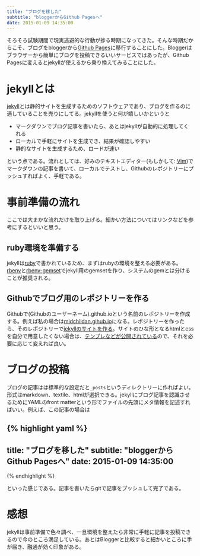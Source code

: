```yaml
---
title: "ブログを移した"
subtitle: "bloggerからGithub Pagesへ"
date: 2015-01-09 14:35:00
---
```


そろそろ試験期間で現実逃避的な行動が捗る時期になってきた。そんな時期だからこそ、ブログをbloggerから[Github Pages](//pages.github.com/)に移行することにした。Bloggerはブラウザーから簡単にブログを投稿できるいいサービスではあったが、Github Pagesに変えるとjekyllが使えるから乗り換えてみることにした。

# jekyllとは
[jekyll](//jekyllrb.com/)とは静的サイトを生成するためのソフトウェアであり、ブログを作るのに適していることを売りにしてる。jekyllを使うと何が嬉しいかというと

* マークダウンでブログ記事を書いたら、あとはjekyllが自動的に処理してくれる
* ローカルで手軽にサイトを生成でき、結果が確認しやすい
* 静的なサイトを生成するため、ロードが速い

という点である。流れとしては、好みのテキストエディター(もしかして: [Vim](//www.vim.org/))でマークダウンの記事を書いて、ローカルでテストし、Githubのレポジトリーにプッシュすればよく、手軽である。

# 事前準備の流れ
ここでは大まかな流れだけを取り上げる。細かい方法についてはリンクなどを参考にするといいと思う。

## ruby環境を準備する
jekyllは[ruby](//www.ruby-lang.org/ja/)で書かれているため、まずはrubyの環境を整える必要がある。[rbenv](//github.com/sstephenson/rbenv)と[rbenv-gemset](//github.com/jf/rbenv-gemset)でjekyll用のgemsetを作り、システムのgemとは分けることが推奨される。

## Githubでブログ用のレポジトリーを作る
Githubで(Githubのユーザーネーム).github.ioという名前のレポジトリーを作成する。例えば私の場合は[midchildan.gihub.io](//github.com/midchildan/midchildan.gihub.io/)になる。レポジトリーを作ったら、そのレポジトリーで[jekyllのサイトを作る](//jekyllrb.com/docs/quickstart/)。サイトのひな形となるhtmlとcssを自分で用意したくない場合は、[テンプレなどが公開されている](//github.com/jekyll/jekyll/wiki/Themes)ので、それを必要に応じて変えれば良い。

# ブログの投稿
ブログの記事はは標準的な設定だと```_posts```というディレクトリーに作ればよい。形式はmarkdown、textile、htmlが選択できる。jekyllにブログ記事を認識させるためにYAMLのfront matterという形でファイルの先頭にメタ情報を記述すればいい。例えば、この記事の場合は

{% highlight yaml %}
---
title: "ブログを移した"
subtitle: "bloggerからGithub Pagesへ"
date: 2015-01-09 14:35:00
---
{% endhighlight %}

といった感じである。記事を書いたらgitで記事をプッシュして完了である。

# 感想
jekyllは事前準備で色々調べ、一旦環境を整えたら非常に手軽に記事を投稿できるので今のところ満足している。あとはBloggerと比較すると細かいところに手が届き、融通が効く印象がある。
